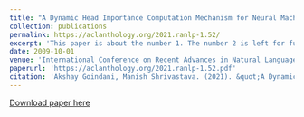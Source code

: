 ```yaml
---
title: "A Dynamic Head Importance Computation Mechanism for Neural Machine Translation"
collection: publications
permalink: https://aclanthology.org/2021.ranlp-1.52/
excerpt: 'This paper is about the number 1. The number 2 is left for future work.'
date: 2009-10-01
venue: 'International Conference on Recent Advances in Natural Language Processing (RANLP 2021)'
paperurl: 'https://aclanthology.org/2021.ranlp-1.52.pdf'
citation: 'Akshay Goindani, Manish Shrivastava. (2021). &quot;A Dynamic Head Importance Computation Mechanism for Neural Machine Translation&quot; <i><International Conference on Recent Advances in Natural Language Processing (RANLP 2021)/i>. 1(1).'
---
```


[Download paper here](https://aclanthology.org/2021.ranlp-1.52.pdf)
